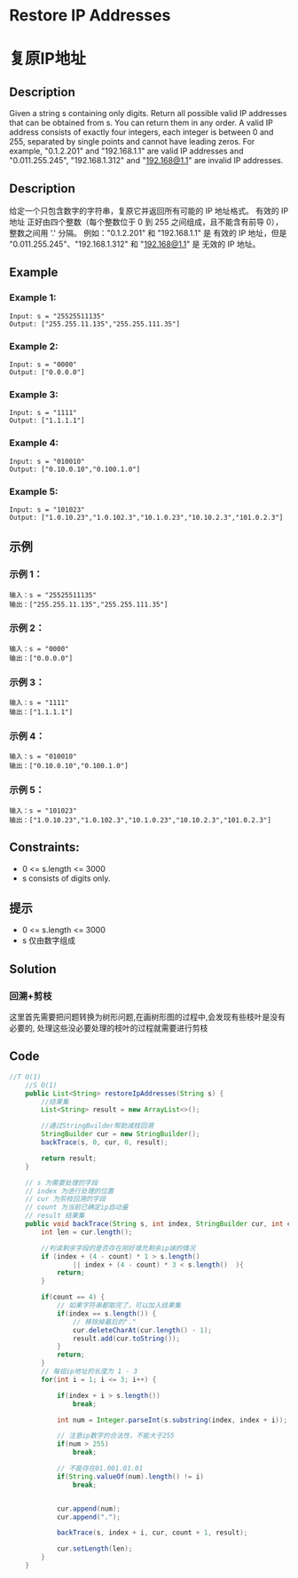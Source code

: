 # Restore IP Addresses
# 复原IP地址

## Description
Given a string s containing only digits. Return all possible valid IP addresses that can be obtained from s. You can return them in any order.
A valid IP address consists of exactly four integers, each integer is between 0 and 255, separated by single points and cannot have leading zeros. For example, "0.1.2.201" and "192.168.1.1" are valid IP addresses and "0.011.255.245", "192.168.1.312" and "192.168@1.1" are invalid IP addresses. 

## Description
给定一个只包含数字的字符串，复原它并返回所有可能的 IP 地址格式。
有效的 IP 地址 正好由四个整数（每个整数位于 0 到 255 之间组成，且不能含有前导 0），整数之间用 '.' 分隔。
例如："0.1.2.201" 和 "192.168.1.1" 是 有效的 IP 地址，但是 "0.011.255.245"、"192.168.1.312" 和 "192.168@1.1" 是 无效的 IP 地址。

## Example
### Example 1:
    Input: s = "25525511135"
    Output: ["255.255.11.135","255.255.111.35"]

### Example 2:
    Input: s = "0000"
    Output: ["0.0.0.0"]

### Example 3:
    Input: s = "1111"
    Output: ["1.1.1.1"]

### Example 4:
    Input: s = "010010"
    Output: ["0.10.0.10","0.100.1.0"]

### Example 5:
    Input: s = "101023"
    Output: ["1.0.10.23","1.0.102.3","10.1.0.23","10.10.2.3","101.0.2.3"]

## 示例
### 示例 1：
    输入：s = "25525511135"
    输出：["255.255.11.135","255.255.111.35"]

### 示例 2：
    输入：s = "0000"
    输出：["0.0.0.0"]

### 示例 3：
    输入：s = "1111"
    输出：["1.1.1.1"]

### 示例 4：
    输入：s = "010010"
    输出：["0.10.0.10","0.100.1.0"]

### 示例 5：
    输入：s = "101023"
    输出：["1.0.10.23","1.0.102.3","10.1.0.23","10.10.2.3","101.0.2.3"]


## Constraints:
* 0 <= s.length <= 3000
* s consists of digits only.

## 提示
* 0 <= s.length <= 3000
* s 仅由数字组成


## Solution
### 回溯+剪枝
这里首先需要把问题转换为树形问题,在画树形图的过程中,会发现有些枝叶是没有必要的, 处理这些没必要处理的枝叶的过程就需要进行剪枝


## Code 

```java
//T O(1)
    //S O(1)
    public List<String> restoreIpAddresses(String s) {
        //结果集
        List<String> result = new ArrayList<>();

        //通过StringBuilder帮助减枝回溯
        StringBuilder cur = new StringBuilder();
        backTrace(s, 0, cur, 0, result);

        return result;
    }

    // s 为需要处理的字段
    // index 为进行处理的位置
    // cur 为剪枝回溯的字段
    // count 为当前已确定ip自动量
    // result 结果集
    public void backTrace(String s, int index, StringBuilder cur, int count, List<String> result) {
        int len = cur.length();

        //判读剩余字段的是否存在刚好填充剩余ip端的情况
        if (index + (4 - count) * 1 > s.length()
                || index + (4 - count) * 3 < s.length()  ){
            return;
        }

        if(count == 4) {
            // 如果字符串都取完了，可以加入结果集
            if(index == s.length()) {
                // 移除掉最后的"."
                cur.deleteCharAt(cur.length() - 1);
                result.add(cur.toString());
            }
            return;
        }
        // 每组ip地址的长度为 1 - 3
        for(int i = 1; i <= 3; i++) {

            if(index + i > s.length())
                break;

            int num = Integer.parseInt(s.substring(index, index + i));

            // 注意ip数字的合法性，不能大于255
            if(num > 255)
                break;

            // 不能存在01.001.01.01
            if(String.valueOf(num).length() != i)
                break;


            cur.append(num);
            cur.append(".");

            backTrace(s, index + i, cur, count + 1, result);

            cur.setLength(len);
        }
    }

```